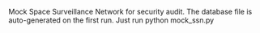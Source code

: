 Mock Space Surveillance Network for security audit.
The database file is auto-generated on the first run. Just run python mock_ssn.py
